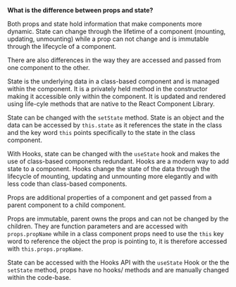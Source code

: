 **What is the difference between props and state?**

Both props and state hold information that make components more dynamic. State can change through the lifetime of a component (mounting, updating, unmounting) while a prop can not change and is immutable through the lifecycle of a component.

There are also differences in the way they are accessed and passed from one component to the other.

State is the underlying data in a class-based component and is managed within the component. It is a privately held method in the constructor making it accessible only within the component. It is updated and rendered using life-cyle methods that are native to the React Component Library.

State can be changed with the `setState` method. State is an object and the data can be accessed by `this.state` as it references the state in the class and the key word `this` points specifically to the state in the class component.

With Hooks, state can be changed with the `useState` hook and makes the use of class-based components redundant. Hooks are a modern way to add state to a component. Hooks change the state of the data through the lifecycle of mounting, updating and unmounting more elegantly and with less code than class-based components.

Props are additional properties of a component and get passed from a parent component to a child component.

Props are immutable, parent owns the props and can not be changed by the children. They are function parameters and are accessed with `props.propName` while in a class component props need to use the `this` key word to reference the object the prop is pointing to, it is therefore accessed with `this.props.propName`.

State can be accessed with the Hooks API with the `useState` Hook or the the `setState` method, props have no hooks/ methods and are manually changed within the code-base.
